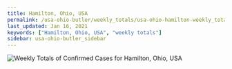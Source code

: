 ```yaml
---
title: Hamilton, Ohio, USA
permalink: /usa-ohio-butler/weekly_totals/usa-ohio-hamilton-weekly_totals.html
last_updated: Jan 16, 2021
keywords: ["Hamilton, Ohio, USA", "weekly totals"]
sidebar: usa-ohio-butler_sidebar
---
```


![Weekly Totals of Confirmed Cases for Hamilton, Ohio, USA](/covid_tracker/images/graphs/usa-ohio-hamilton-weekly_totals_graph.png)
